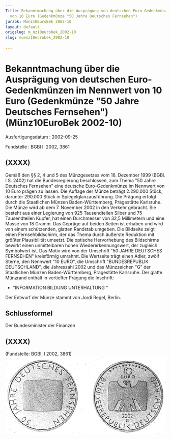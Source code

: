 ```yaml
---
Title: Bekanntmachung über die Ausprägung von deutschen Euro-Gedenkmünzen im Nennwert
  von 10 Euro (Gedenkmünze "50 Jahre Deutsches Fernsehen")
jurabk: Münz10EuroBek 2002-10
layout: default
origslug: m_nz10eurobek_2002-10
slug: muenz10eurobek_2002-10

---
```


# Bekanntmachung über die Ausprägung von deutschen Euro-Gedenkmünzen im Nennwert von 10 Euro (Gedenkmünze "50 Jahre Deutsches Fernsehen") (Münz10EuroBek 2002-10)

Ausfertigungsdatum
:   2002-09-25

Fundstelle
:   BGBl I: 2002, 3861



## (XXXX)

Gemäß den §§ 2, 4 und 5 des Münzgesetzes vom 16. Dezember 1999 (BGBl.
I S. 2402) hat die Bundesregierung beschlossen, zum Thema "50 Jahre
Deutsches Fernsehen" eine deutsche Euro-Gedenkmünze im Nennwert von 10
Euro prägen zu lassen.
Die Auflage der Münze beträgt 2.290.000 Stück, darunter 290.000 Stück
in Spiegelglanzausführung. Die Prägung erfolgt durch die Staatlichen
Münzen Baden-Württemberg, Prägestätte Karlsruhe. Die Münze wird ab dem
7\. November 2002 in den Verkehr gebracht. Sie besteht aus einer
Legierung von 925 Tausendteilen Silber und 75 Tausendteilen Kupfer,
hat einen Durchmesser von 32,5 Millimetern und eine Masse von 18
Gramm. Das Gepräge auf beiden Seiten ist erhaben und wird von einem
schützenden, glatten Randstab umgeben.
Die Bildseite zeigt einen Fernsehbildschirm, der das Thema durch
äußerste Reduktion mit größter Plausibilität umsetzt. Die optische
Hervorhebung des Bildschirms bewirkt einen unmittelbaren hohen
Wiedererkennungswert, der zugleich Symbolwert ist. Das Motiv wird von
der Umschrift "50 JAHRE DEUTSCHES FERNSEHEN" kreisförmig umrahmt.
Die Wertseite trägt einen Adler, zwölf Sterne, den Nennwert "10 EURO",
die Umschrift "BUNDESREPUBLIK DEUTSCHLAND", die Jahreszahl 2002 und
das Münzzeichen "G" der Staatlichen Münzen Baden-Württemberg,
Prägestätte Karlsruhe.
Der glatte Münzrand enthält in vertiefter Prägung die Inschrift:

*   "INFORMATION BILDUNG UNTERHALTUNG "




Der Entwurf der Münze stammt von Jordi Regel, Berlin.


## Schlussformel

Der Bundesminister der Finanzen


## (XXXX)

(Fundstelle: BGBl. I 2002, 3861)
![bgbl1_2002_j3861_0010.jpg](bgbl1_2002_j3861_0010.jpg)
